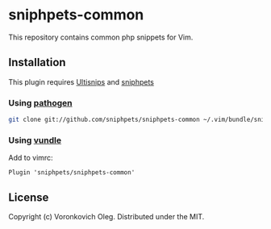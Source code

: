 # sniphpets-common

This repository contains common php snippets for Vim.

## Installation

This plugin requires [Ultisnips](https://github.com/SirVer/ultisnips) and [sniphpets](https://github.com/sniphpets/sniphpets)

### Using [pathogen](https://github.com/tpope/vim-pathogen)

```sh
git clone git://github.com/sniphpets/sniphpets-common ~/.vim/bundle/sniphpets-common
```

### Using [vundle](https://github.com/gmarik/vundle)

Add to vimrc:

```vim
Plugin 'sniphpets/sniphpets-common'
```

## License

Copyright (c) Voronkovich Oleg. Distributed under the MIT.
